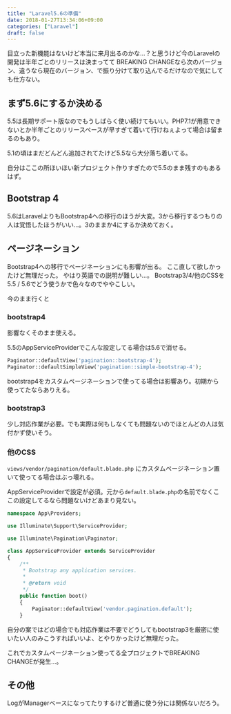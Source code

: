```yaml
---
title: "Laravel5.6の準備"
date: 2018-01-27T13:34:06+09:00
categories: ["Laravel"]
draft: false
---
```


目立った新機能はないけど本当に来月出るのかな…？と思うけど今のLaravelの開発は半年ごとのリリースは決まってて
BREAKING CHANGEなら次のバージョン、違うなら現在のバージョン、で振り分けて取り込んでるだけなので気にしても仕方ない。

## まず5.6にするか決める
5.5は長期サポート版なのでもうしばらく使い続けてもいい。PHP7.1が用意できないとか半年ごとのリリースペースが早すぎて着いて行けねぇよって場合は留まるのもあり。

5.1の頃はまだどんどん追加されてたけど5.5なら大分落ち着いてる。

自分はここの所ほいほい新プロジェクト作りすぎたので5.5のまま残すのもあるはず。

## Bootstrap 4
5.6はLaravelよりもBootstrap4への移行のほうが大変。3から移行するつもりの人は覚悟したほうがいい…。3のままか4にするか決めておく。

## ページネーション
Bootstrap4への移行でページネーションにも影響が出る。
ここ直して欲しかったけど無理だった。
やはり英語での説明が難しい…。
Bootstrap3/4/他のCSSを5.5 / 5.6でどう使うかで色々なのでややこしい。

今のまま行くと

### bootstrap4
影響なくそのまま使える。

5.5のAppServiceProviderでこんな設定してる場合は5.6で消せる。

```php
Paginator::defaultView('pagination::bootstrap-4');
Paginator::defaultSimpleView('pagination::simple-bootstrap-4');
```

bootstrap4をカスタムページネーションで使ってる場合は影響あり。初期から使ってたならありえる。

### bootstrap3
少し対応作業が必要。でも実際は何もしなくても問題ないのでほとんどの人は気付かず使いそう。

### 他のCSS
`views/vendor/pagination/default.blade.php` にカスタムページネーション置いて使ってる場合はぶっ壊れる。

AppServiceProviderで設定が必須。元から`default.blade.php`の名前でなくここの設定してるなら問題ないけどあまり見ない。

```php
namespace App\Providers;

use Illuminate\Support\ServiceProvider;

use Illuminate\Pagination\Paginator;

class AppServiceProvider extends ServiceProvider
{
    /**
     * Bootstrap any application services.
     *
     * @return void
     */
    public function boot()
    {
        Paginator::defaultView('vendor.pagination.default');
    }
```

自分の案ではどの場合でも対応作業は不要でどうしてもbootstrap3を厳密に使いたい人のみこうすればいいよ、とやりかったけど無理だった。

これでカスタムページネーション使ってる全プロジェクトでBREAKING CHANGEが発生…。

## その他
LogがManagerベースになってたりするけど普通に使う分には関係ないだろう。
